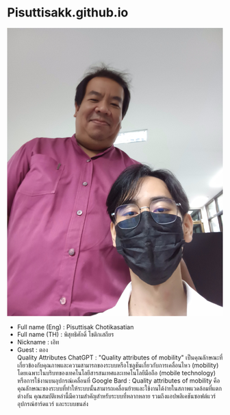 # Pisuttisakk.github.io
![alt text for screen readers](20231011_100526.jpg "Text to show on mouseover")
- Full name (Eng) : Pisuttisak Chotikasatian  
- Full name (TH) : พิสุทธิศักดิ์ โชติกเสถียร  
- Nickname : เอิท  
- Guest : ตอง  
   Quality Attributes
     ChatGPT : "Quality attributes of mobility" เป็นคุณลักษณะที่เกี่ยวข้องกับคุณภาพและความสามารถของระบบหรือโซลูชันเกี่ยวกับการเคลื่อนไหว (mobility) โดยเฉพาะในบริบทของเทคโนโลยีสารสนเทศและเทคโนโลยีมือถือ (mobile technology) หรือการใช้งานบนอุปกรณ์เคลื่อนที่
     Google Bard : Quality attributes of mobility คือ คุณลักษณะของระบบที่ทำให้ระบบนั้นสามารถเคลื่อนย้ายและใช้งานได้ง่ายในสภาพแวดล้อมที่แตกต่างกัน คุณสมบัติเหล่านี้มีความสำคัญสำหรับระบบที่หลากหลาย รวมถึงแอปพลิเคชันซอฟต์แวร์ อุปกรณ์ฮาร์ดแวร์ และระบบขนส่ง
